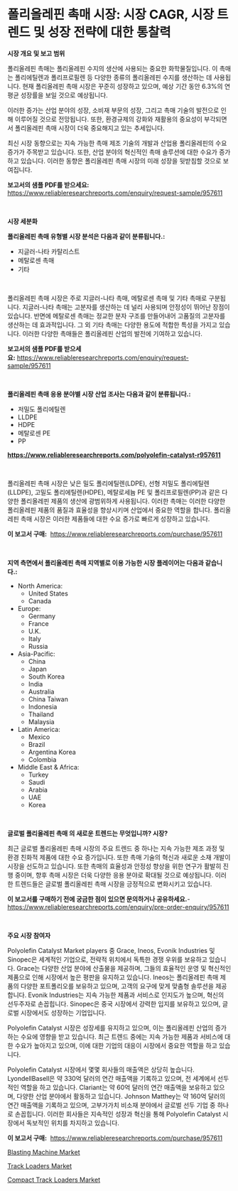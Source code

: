 <p><h1>폴리올레핀 촉매 시장: 시장 CAGR, 시장 트렌드 및 성장 전략에 대한 통찰력</h1></p><p><strong>시장 개요 및 보고 범위</strong></p>
<p><p>폴리올레핀 촉매는 폴리올레핀 수지의 생산에 사용되는 중요한 화학물질입니다. 이 촉매는 폴리에틸렌과 폴리프로필렌 등 다양한 종류의 폴리올레핀 수지를 생산하는 데 사용됩니다. 현재 폴리올레핀 촉매 시장은 꾸준히 성장하고 있으며, 예상 기간 동안 6.3%의 연평균 성장률을 보일 것으로 예상됩니다.</p><p>이러한 증가는 산업 분야의 성장, 소비재 부문의 성장, 그리고 촉매 기술의 발전으로 인해 이루어질 것으로 전망됩니다. 또한, 환경규제의 강화와 재활용의 중요성이 부각되면서 폴리올레핀 촉매 시장이 더욱 중요해지고 있는 추세입니다.</p><p>최신 시장 동향으로는 지속 가능한 촉매 제조 기술의 개발과 산업용 폴리올레핀의 수요 증가가 주목받고 있습니다. 또한, 산업 분야의 혁신적인 촉매 솔루션에 대한 수요가 증가하고 있습니다. 이러한 동향은 폴리올레핀 촉매 시장의 미래 성장을 뒷받침할 것으로 보여집니다.</p></p>
<p><strong>보고서의 샘플 PDF를 받으세요:</strong> <a href="https://www.reliableresearchreports.com/enquiry/request-sample/957611">https://www.reliableresearchreports.com/enquiry/request-sample/957611</a></p>
<p>&nbsp;</p>
<p><strong>시장 세분화</strong></p>
<p><strong>폴리올레핀 촉매 유형별 시장 분석은 다음과 같이 분류됩니다.:</strong></p>
<p><ul><li>지글러-나타 카탈리스트</li><li>메탈로센 촉매</li><li>기타</li></ul></p>
<p>&nbsp;</p>
<p><p>폴리올레핀 촉매 시장은 주로 지글러-나타 촉매, 메탈로센 촉매 및 기타 촉매로 구분됩니다. 지글러-나타 촉매는 고분자를 생산하는 데 널리 사용되며 안정성이 뛰어난 장점이 있습니다. 반면에 메탈로센 촉매는 정교한 분자 구조를 만들어내어 고품질의 고분자를 생산하는 데 효과적입니다. 그 외 기타 촉매는 다양한 용도에 적합한 특성을 가지고 있습니다. 이러한 다양한 촉매들은 폴리올레핀 산업의 발전에 기여하고 있습니다.</p></p>
<p><strong>보고서의 샘플 PDF를 받으세요:</strong>&nbsp;<a href="https://www.reliableresearchreports.com/enquiry/request-sample/957611">https://www.reliableresearchreports.com/enquiry/request-sample/957611</a></p>
<p>&nbsp;</p>
<p><strong> 폴리올레핀 촉매 응용 분야별 시장 산업 조사는 다음과 같이 분류됩니다.:</strong></p>
<p><ul><li>저밀도 폴리에틸렌</li><li>LLDPE</li><li>HDPE</li><li>메탈로센 PE</li><li>PP</li></ul></p>
<p><strong><a href="https://www.reliableresearchreports.com/polyolefin-catalyst-r957611">https://www.reliableresearchreports.com/polyolefin-catalyst-r957611</a></strong></p>
<p>&nbsp;</p>
<p><p>폴리올레핀 촉매 시장은 낮은 밀도 폴리에틸렌(LDPE), 선형 저밀도 폴리에틸렌(LLDPE), 고밀도 폴리에틸렌(HDPE), 메탈로세늄 PE 및 폴리프로필렌(PP)과 같은 다양한 폴리올레핀 제품의 생산에 광범위하게 사용됩니다. 이러한 촉매는 이러한 다양한 폴리올레핀 제품의 품질과 효율성을 향상시키며 산업에서 중요한 역할을 합니다. 폴리올레핀 촉매 시장은 이러한 제품들에 대한 수요 증가로 빠르게 성장하고 있습니다.</p></p>
<p><strong>이 보고서 구매:</strong>&nbsp; <a href="https://www.reliableresearchreports.com/purchase/957611">https://www.reliableresearchreports.com/purchase/957611</a></p>
<p>&nbsp;</p>
<p><strong>지역 측면에서 폴리올레핀 촉매 지역별로 이용 가능한 시장 플레이어는 다음과 같습니다.:</strong></p>
<p><ul>
    <li>
        North America:
        <ul>
            <li>United States</li>
            <li>Canada</li>
        </ul>
    </li>
    <li>
        Europe:
        <ul>
            <li>Germany</li>
            <li>France</li>
            <li>U.K.</li>
            <li>Italy</li>
            <li>Russia</li>
        </ul>
    </li>
    <li>
        Asia-Pacific:
        <ul>
            <li>China</li>
            <li>Japan</li>
            <li>South Korea</li>
            <li>India</li>
            <li>Australia</li>
            <li>China Taiwan</li>
            <li>Indonesia</li>
            <li>Thailand</li>
            <li>Malaysia</li>
        </ul>
    </li>
    <li>
        Latin America:
        <ul>
            <li>Mexico</li>
            <li>Brazil</li>
            <li>Argentina Korea</li>
            <li>Colombia</li>
        </ul>
    </li>
    <li>
        Middle East & Africa:
        <ul>
            <li>Turkey</li>
            <li>Saudi</li>
            <li>Arabia</li>
            <li>UAE</li>
            <li>Korea</li>
        </ul>
    </li>
    </ul></p>
<p>&nbsp;</p>
<p><strong>글로벌 폴리올레핀 촉매 의 새로운 트렌드는 무엇입니까? 시장?</strong></p>
<p><p>최근 글로벌 폴리올레핀 촉매 시장의 주요 트렌드 중 하나는 지속 가능한 제조 과정 및 환경 친화적 제품에 대한 수요 증가입니다. 또한 촉매 기술의 혁신과 새로운 소재 개발이 시장을 선도하고 있습니다. 또한 촉매의 효율성과 안정성 향상을 위한 연구가 활발히 진행 중이며, 향후 촉매 시장은 더욱 다양한 응용 분야로 확대될 것으로 예상됩니다. 이러한 트렌드들은 글로벌 폴리올레핀 촉매 시장을 긍정적으로 변화시키고 있습니다.</p></p>
<p><strong>이 보고서를 구매하기 전에 궁금한 점이 있으면 문의하거나 공유하세요.</strong>- <a href="https://www.reliableresearchreports.com/enquiry/pre-order-enquiry/957611">https://www.reliableresearchreports.com/enquiry/pre-order-enquiry/957611</a></p>
<p>&nbsp;</p>
<p><strong>주요 시장 참여자</strong></p>
<p><p>Polyolefin Catalyst Market players 중 Grace, Ineos, Evonik Industries 및 Sinopec은 세계적인 기업으로, 전략적 위치에서 독특한 경쟁 우위를 보유하고 있습니다. Grace는 다양한 산업 분야에 산출물을 제공하며, 그들의 효율적인 운영 및 혁신적인 제품으로 인해 시장에서 높은 평판을 유지하고 있습니다. Ineos는 폴리올레핀 촉매 제품의 다양한 포트폴리오를 보유하고 있으며, 고객의 요구에 맞게 맞춤형 솔루션을 제공합니다. Evonik Industries는 지속 가능한 제품과 서비스로 인지도가 높으며, 혁신의 선두주자로 손꼽힙니다. Sinopec은 중국 시장에서 강력한 입지를 보유하고 있으며, 글로벌 시장에서도 성장하는 기업입니다.</p><p>Polyolefin Catalyst 시장은 성장세를 유지하고 있으며, 이는 폴리올레핀 산업의 증가하는 수요에 영향을 받고 있습니다. 최근 트렌드 중에는 지속 가능한 제품과 서비스에 대한 수요가 높아지고 있으며, 이에 대한 기업의 대응이 시장에서 중요한 역할을 하고 있습니다.</p><p>Polyolefin Catalyst 시장에서 몇몇 회사들의 매출액은 상당히 높습니다. LyondellBasell은 약 330억 달러의 연간 매출액을 기록하고 있으며, 전 세계에서 선두적인 역할을 하고 있습니다. Clariant는 약 60억 달러의 연간 매출액을 보유하고 있으며, 다양한 산업 분야에서 활동하고 있습니다. Johnson Matthey는 약 160억 달러의 연간 매출액을 기록하고 있으며, 고부가가치 비소재 분야에서 글로벌 선두 기업 중 하나로 손꼽힙니다. 이러한 회사들은 지속적인 성장과 혁신을 통해 Polyolefin Catalyst 시장에서 독보적인 위치를 차지하고 있습니다.</p></p>
<p><strong>이 보고서 구매:</strong>&nbsp;&nbsp;<a href="https://www.reliableresearchreports.com/purchase/957611">https://www.reliableresearchreports.com/purchase/957611</a></p>
<p><p><a href="https://github.com/RichRobinson5/Market-Research-Report-List-4/blob/main/blasting-machine-market.md">Blasting Machine Market</a></p><p><a href="https://github.com/julyju69/Market-Research-Report-List-2/blob/main/track-loaders-market.md">Track Loaders Market</a></p><p><a href="https://github.com/gdfhhhj/Market-Research-Report-List-4/blob/main/compact-track-loaders-market.md">Compact Track Loaders Market</a></p></p>